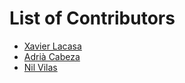 # List of Contributors

- [Xavier Lacasa](https://github.com/xlacasa)
- [Adrià Cabeza](https://github.com/adriacabeza)
- [Nil Vilas](https://github.com/NIL6NIL6)
